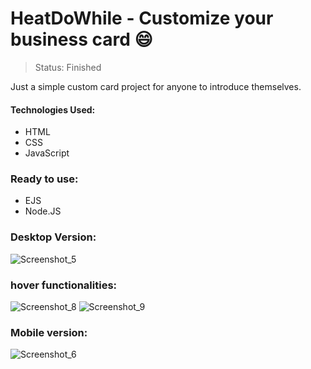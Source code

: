# HeatDoWhile - Customize your business card 😄
> Status: Finished

<p>  Just a simple custom card project for anyone to introduce themselves.</p>

#### Technologies Used:
- HTML
- CSS
- JavaScript

### Ready to use:
- EJS
- Node.JS

### Desktop Version:
![Screenshot_5](https://user-images.githubusercontent.com/52111824/138755854-69cad52d-9a4b-4939-9a10-23f8144978fc.png)

### hover functionalities:
![Screenshot_8](https://user-images.githubusercontent.com/52111824/138779130-5629fd0f-402d-4364-977c-7ad334cb1e22.png)
![Screenshot_9](https://user-images.githubusercontent.com/52111824/138779143-e8b2cc5e-f9c5-48ae-86ef-6c628df8aed4.png)

### Mobile version:
![Screenshot_6](https://user-images.githubusercontent.com/52111824/138755985-4da0effa-5fcf-4543-a431-542463e3ec51.png)
